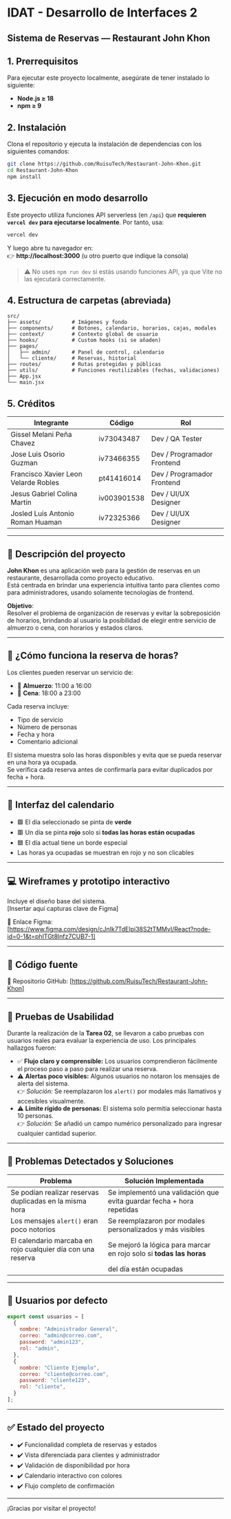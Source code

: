 # IDAT - Desarrollo de Interfaces 2  
## Sistema de Reservas — Restaurant John Khon

## 1. Prerrequisitos
Para ejecutar este proyecto localmente, asegúrate de tener instalado lo siguiente:

- **Node.js ≥ 18**
- **npm ≥ 9**

## 2. Instalación
Clona el repositorio y ejecuta la instalación de dependencias con los siguientes comandos:

```bash
git clone https://github.com/RuisuTech/Restaurant-John-Khon.git
cd Restaurant-John-Khon
npm install
```

## 3. Ejecución en modo desarrollo
Este proyecto utiliza funciones API serverless (en `/api`) que **requieren `vercel dev` para ejecutarse localmente**. Por tanto, usa:

```bash
vercel dev
```

Y luego abre tu navegador en:  
👉 **http://localhost:3000** (u otro puerto que indique la consola)

> ⚠️ No uses `npm run dev` si estás usando funciones API, ya que Vite no las ejecutará correctamente.

## 4. Estructura de carpetas (abreviada)

```
src/
├── assets/          # Imágenes y fondo
├── components/      # Botones, calendario, horarios, cajas, modales
├── context/         # Contexto global de usuario
├── hooks/           # Custom hooks (si se añaden)
├── pages/
│   ├── admin/       # Panel de control, calendario
│   └── cliente/     # Reservas, historial
├── routes/          # Rutas protegidas y públicas
├── utils/           # Funciones reutilizables (fechas, validaciones)
├── App.jsx
└── main.jsx
```

## 5. Créditos

| Integrante                             | Código      | Rol                         |
|----------------------------------------|-------------|-----------------------------|
| Gissel Melani Peña Chavez              | iv73043487  | Dev / QA Tester             |
| Jose Luis Osorio Guzman                | iv73466355  | Dev / Programador Frontend  |
| Francisco Xavier Leon Velarde Robles   | pt41416014  | Dev / Programador Frontend  |
| Jesus Gabriel Colina Martin            | iv003901538 | Dev / UI/UX Designer        |
| Josled Luis Antonio Roman Huaman       | iv72325366  | Dev / UI/UX Designer        |

---

## 📌 Descripción del proyecto

**John Khon** es una aplicación web para la gestión de reservas en un restaurante, desarrollada como proyecto educativo.  
Está centrada en brindar una experiencia intuitiva tanto para clientes como para administradores, usando solamente tecnologías de frontend.

**Objetivo**:  
Resolver el problema de organización de reservas y evitar la sobreposición de horarios, brindando al usuario la posibilidad de elegir entre servicio de almuerzo o cena, con horarios y estados claros.

---

## 🎯 ¿Cómo funciona la reserva de horas?

Los clientes pueden reservar un servicio de:

- 🥗 **Almuerzo**: 11:00 a 16:00
- 🌙 **Cena**: 18:00 a 23:00

Cada reserva incluye:

- Tipo de servicio
- Número de personas
- Fecha y hora
- Comentario adicional

El sistema muestra solo las horas disponibles y evita que se pueda reservar en una hora ya ocupada.  
Se verifica cada reserva antes de confirmarla para evitar duplicados por fecha + hora.

---

## 📅 Interfaz del calendario

- 🟩 El día seleccionado se pinta de **verde**
- 🟥 Un día se pinta **rojo** solo si **todas las horas están ocupadas**
- 🟦 El día actual tiene un borde especial
- Las horas ya ocupadas se muestran en rojo y no son clicables

---

## 💻 Wireframes y prototipo interactivo

Incluye el diseño base del sistema.  
[Insertar aquí capturas clave de Figma]

🔗 Enlace Figma: [https://www.figma.com/design/cJnIk7TdEIpi38S2tTMMvI/React?node-id=0-1&t=phlTGt8lnfz7CUB7-1]

---

## 💾 Código fuente

🔗 Repositorio GitHub: [https://github.com/RuisuTech/Restaurant-John-Khon]

---

## 🧪 Pruebas de Usabilidad

Durante la realización de la **Tarea 02**, se llevaron a cabo pruebas con usuarios reales para evaluar la experiencia de uso. Los principales hallazgos fueron:

- ✅ **Flujo claro y comprensible:** Los usuarios comprendieron fácilmente el proceso paso a paso para realizar una reserva.
- ⚠️ **Alertas poco visibles:** Algunos usuarios no notaron los mensajes de alerta del sistema.  
  👉 *Solución:* Se reemplazaron los `alert()` por modales más llamativos y accesibles visualmente.
- ⚠️ **Límite rígido de personas:** El sistema solo permitía seleccionar hasta 10 personas.  
  👉 *Solución:* Se añadió un campo numérico personalizado para ingresar cualquier cantidad superior.

---

## 🐛 Problemas Detectados y Soluciones

| Problema                                                      | Solución Implementada                                                 |
|---------------------------------------------------------------|------------------------------------------------------------------------|
| Se podían realizar reservas duplicadas en la misma hora       | Se implementó una validación que evita guardar fecha + hora repetidas |
| Los mensajes `alert()` eran poco notorios                     | Se reemplazaron por modales personalizados y más visibles             |
| El calendario marcaba en rojo cualquier día con una reserva   | Se mejoró la lógica para marcar en rojo solo si **todas las horas**   |
|                                                               | del día están ocupadas                                                |

---

## 🔐 Usuarios por defecto

```js
export const usuarios = [
  {
    nombre: "Administrador General",
    correo: "admin@correo.com",
    password: "admin123",
    rol: "admin",
  },
  {
    nombre: "Cliente Ejemplo",
    correo: "cliente@correo.com",
    password: "cliente123",
    rol: "cliente",
  }
];
```

---

## ✅ Estado del proyecto

- ✔️ Funcionalidad completa de reservas y estados
- ✔️ Vista diferenciada para clientes y administrador
- ✔️ Validación de disponibilidad por hora
- ✔️ Calendario interactivo con colores
- ✔️ Flujo completo de confirmación

---

¡Gracias por visitar el proyecto!
